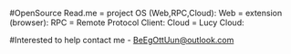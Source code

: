 #OpenSource
Read.me = project OS (Web,RPC,Cloud):
Web = extension (browser):
RPC = Remote Protocol Client:
Cloud = Lucy Cloud:

#Interested to help contact me - BeEgOttUun@outlook.com
